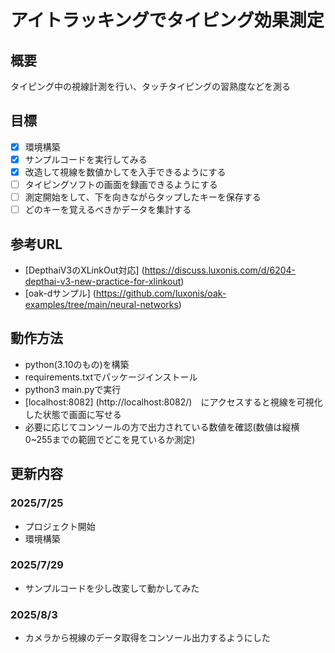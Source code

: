 # アイトラッキングでタイピング効果測定

## 概要
タイピング中の視線計測を行い、タッチタイピングの習熟度などを測る

## 目標
- [x] 環境構築
- [x] サンプルコードを実行してみる
- [x] 改造して視線を数値かしてを入手できるようにする
- [ ] タイピングソフトの画面を録画できるようにする
- [ ] 測定開始をして、下を向きながらタップしたキーを保存する
- [ ] どのキーを覚えるべきかデータを集計する

## 参考URL
* [DepthaiV3のXLinkOut対応] (https://discuss.luxonis.com/d/6204-depthai-v3-new-practice-for-xlinkout)
* [oak-dサンプル] (https://github.com/luxonis/oak-examples/tree/main/neural-networks)

## 動作方法
* python(3.10のもの)を構築
* requirements.txtでパッケージインストール
* python3 main.pyで実行
* [localhost:8082] (http://localhost:8082/)　にアクセスすると視線を可視化した状態で画面に写せる
* 必要に応じてコンソールの方で出力されている数値を確認(数値は縦横0~255までの範囲でどこを見ているか測定)

## 更新内容
### 2025/7/25
* プロジェクト開始
* 環境構築

### 2025/7/29
* サンプルコードを少し改変して動かしてみた

### 2025/8/3
* カメラから視線のデータ取得をコンソール出力するようにした